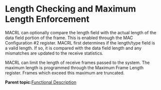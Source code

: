 # Length Checking and Maximum Length Enforcement

MACRL can optionally compare the length field with the actual length of the data field portion of the frame. This is enabled through the MAC Configuration \#2 register. MACRL first determines if the length/type field is a valid length. If so, it is compared with the data field length and any mismatches are updated to the receive statistics.

MACRL can limit the length of receive frames passed to the system. The maximum length is programmed through the Maximum Frame Length register. Frames which exceed this maximum are truncated.

**Parent topic:**[Functional Description](GUID-1DF3649A-D1B6-4032-BF77-E072F8D8F7FC.md)

